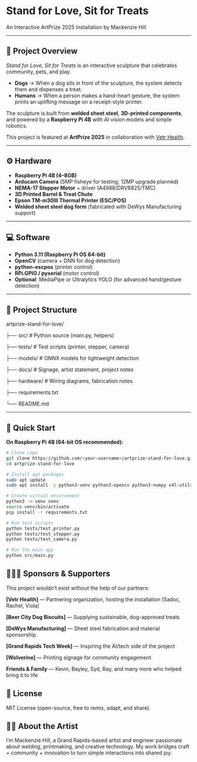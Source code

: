 # Stand for Love, Sit for Treats  
An Interactive ArtPrize 2025 Installation by Mackenzie Hill  

---

## 🎨 Project Overview
*Stand for Love, Sit for Treats* is an interactive sculpture that celebrates community, pets, and play.  

- **Dogs** → When a dog sits in front of the sculpture, the system detects them and dispenses a treat.  
- **Humans** → When a person makes a hand-heart gesture, the system prints an uplifting message on a receipt-style printer.  

The sculpture is built from **welded sheet steel**, **3D-printed components**, and powered by a **Raspberry Pi 4B** with AI vision models and simple robotics.  

This project is featured at **ArtPrize 2025** in collaboration with [Vetr Health](https://www.vetrhealth.com/).  

---

## ⚙️ Hardware
- **Raspberry Pi 4B (4–8GB)**  
- **Arducam Camera** (5MP fisheye for testing; 12MP upgrade planned)  
- **NEMA-17 Stepper Motor** + driver (A4988/DRV8825/TMC)  
- **3D Printed Barrel & Treat Chute**  
- **Epson TM-m30III Thermal Printer (ESC/POS)**  
- **Welded sheet steel dog form** (fabricated with DeWys Manufacturing support)  

---

## 💻 Software
- **Python 3.11 (Raspberry Pi OS 64-bit)**  
- **OpenCV** (camera + DNN for dog detection)  
- **python-escpos** (printer control)  
- **RPi.GPIO / pyserial** (motor control)  
- **Optional**: MediaPipe or Ultralytics YOLO (for advanced hand/gesture detection)  

---

## 📂 Project Structure
artprize-stand-for-love/

├── src/ # Python source (main.py, helpers)

├── tests/ # Test scripts (printer, stepper, camera)

├── models/ # ONNX models for lightweight detection

├── docs/ # Signage, artist statement, project notes

├── hardware/ # Wiring diagrams, fabrication notes

├── requirements.txt

└── README.md


---

## 🚀 Quick Start
**On Raspberry Pi 4B (64-bit OS recommended):**
```bash
# Clone repo
git clone https://github.com/<your-username>/artprize-stand-for-love.git
cd artprize-stand-for-love

# Install apt packages
sudo apt update
sudo apt install -y python3-venv python3-opencv python3-numpy v4l-utils ffmpeg

# Create virtual environment
python3 -m venv venv
source venv/bin/activate
pip install -r requirements.txt

# Run test scripts
python tests/test_printer.py
python tests/test_stepper.py
python tests/test_camera.py

# Run the main app
python src/main.py
```
## 🧑‍🤝‍🧑 Sponsors & Supporters

This project wouldn’t exist without the help of our partners:

**[Vetr Health]** — Partnering organization, hosting the installation (Sadoc, Rachel, Viola)

**[Beer City Dog Biscuits]** — Supplying sustainable, dog-approved treats

**[DeWys Manufacturing]** — Sheet steel fabrication and material sponsorship

**[Grand Rapids Tech Week]** — Inspiring the AI/tech side of the project

**[Wolverine]** — Printing signage for community engagement

**Friends & Family** — Kevin, Bayley, Syd, Ray, and many more who helped bring it to life

## 📜 License

MIT License (open-source, free to remix, adapt, and share).

## 👩‍🎨 About the Artist

I’m Mackenzie Hill, a Grand Rapids–based artist and engineer passionate about welding, printmaking, and creative technology. My work bridges craft + community + innovation to turn simple interactions into shared joy.
